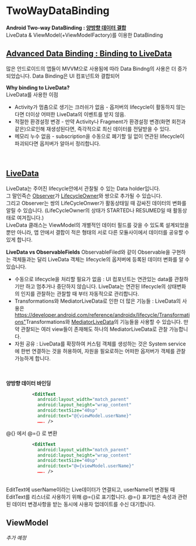 # TwoWayDataBinding
**Android Two-way DataBinding : <a href="https://developer.android.com/topic/libraries/data-binding/two-way?hl=ko">양방향 데이터 결합</a><br>**
LiveData & ViewModel(+ViewModelFactory)를 이용한 DataBinding

## <a href="https://proandroiddev.com/advanced-data-binding-binding-to-livedata-one-and-two-way-binding-dae1cd68530f">Advanced Data Binding : Binding to LiveData<a>
많은 안드로이드의 앱들이 MVVM으로 사용됨에 따라 Data Bindng의 사용은 더 증가되었습니다. Data Binding은 UI 컴포넌트와 결합되어 
  
**Why binding to LiveData?**<br>
LiveData를 사용한 이점

* Activity가 멈춤으로 생기는 크러쉬가 없음 - 옵저버의 lifecycle이 활동하지 않는다면 더이상 어떠한 LiveData의 이벤트를 받지 않음.
* 적절한 환경설정 변경 - 만약 Activity나 Fragment가 환경설정 변경(화면 회전과 같은)으로인해 재생성된다면, 즉각적으로 최신 데이터를 전달받을 수 있다.
* 메모리 누수 없음 - subscription을 수동으로 폐기할 일 없이 연관된 lifecycle이 파괴되다면 옵저버가 알아서 정리합니다. 
<br>

## <a href="https://developer.android.com/reference/androidx/lifecycle/LiveData">LiveData </a>
LiveData는 주어진 lifecycle안에서 관찰될 수 있는 Data holder입니다. <br>
그 말인즉슨 <a href="/reference/android/arch/lifecycle/Observer">Observer</a>가 <a href="/reference/android/arch/lifecycle/LifecycleOwner">LifecycleOwner</a>와 쌍으로 추가될 수 있습니다. <br>
그리고 Observer는 쌍의 LifeCycleOnwer가 활동상태일 때 감싸진 데이터의 변화를 알릴 수 있습니다. 
(LifeCycleOwner의 상태가 STARTED나 RESUMED일 때 활동상태로 여겨집니다.)<br>
LiveData 클래스는 ViewModel의 개별적인 데이터 필드를 갖을 수 있도록 설계되었을 뿐만 아니라, 
앱 안에서 결합이 적은 형태의 서로 다른 모듈사이에서 데이터를 공유할 수 있게 합니다. 
<br>
  
**LiveData vs ObservableFields**
ObservableFiled와 같이 Observable을 구현하는 객체들과는 달리 LiveData 객체는 lifecycle의 옵저버에 등록된 데이터 변화를 알 수 있습니다. 
* 수동으로 lifecycle을 처리할 필요가 없음 : UI 컴포넌트는 연관있는 data를 관찰하기만 하고 멈추거나 중단하지 않습니다. LiveData는 
  연관된 lifecycle의 상태변화의 인지를 관찰하는 관찰할 때 부터 자동적으로 관리합니다. 
* Transformations와 MediatorLiveData로 인한 더 많은 기능들 : LiveData의 사용은 <https://developer.android.com/reference/androidx/lifecycle/Transformations">Transformations</a>와
  <a href="https://developer.android.com/reference/androidx/lifecycle/MediatorLiveData">MediatorLiveData</a>의 기능들을 사용할 수 있습니다. 
  만약 관찰되는 여러 view들이 존재해도 하나의 MediatorLiveData로 관찰 가능합니다. 
* 자원 공유 : LiveData를 확장하여 커스텀 객체를 생성하는 것은 System service에 한번 연결하는 것을 허용하여, 자원을 필요로하는 어떠한 옵저버가 객체를 관찰 가능하게 합니다.
 
<br><br>
**양방향 데이터 바인딩**
```xml
          <EditText
            android:layout_width="match_parent"
            android:layout_height="wrap_content"
            android:textSize="40sp"
            android:text="@{viewModel.userName}"
            ……. />
```
@{} 에서 @={} 로 변환
```xml
          <EditText
            android:layout_width="match_parent"
            android:layout_height="wrap_content"
            android:textSize="40sp"
            android:text="@={viewModel.userName}"
            ……. />
```
  <br>
EditText에 userName이라는 Live데이터가 연결되고, userName이 변경될 때 EditText를 리스너로 사용하기 위해 @={}로 표기합니다. 
@={} 표기법은 속성과 관련된 데이터 변경사항을 받는 동시에 사용자 업데이트를 수신 대기합니다.
  
  

## ViewModel 
*추가 예정*
